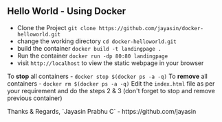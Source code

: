 ## Hello World - Using Docker

* Clone the Project   `git clone https://github.com/jayasin/docker-helloworld.git`
* change the working directory `cd docker-helloworld.git`
* build the container `docker build -t landingpage .`
* Run the container `docker run -dp 80:80 landingpage`
* visit `http://localhost` to view the static webpage in your browser

To **stop** all containers - `docker stop $(docker ps -a -q)`
To **remove** all containers - `docker rm $(docker ps -a -q)`
Edit the `index.html` file as per your requirement and do the steps 2 & 3 (don't forget to stop and remove previous container)

<Happy Coding/>
Thanks & Regards, 
`Jayasin Prabhu C` - https://github.com/jayasin